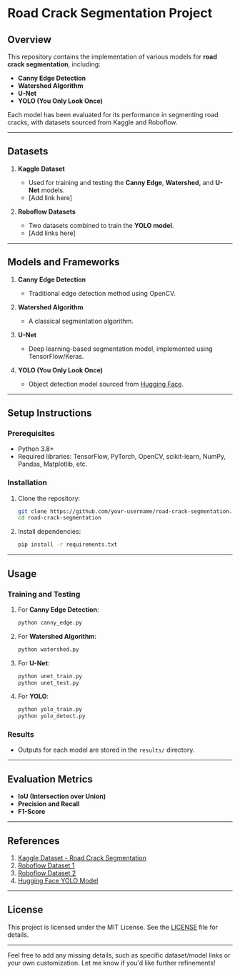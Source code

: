 # Road Crack Segmentation Project

## Overview

This repository contains the implementation of various models for **road crack segmentation**, including:  
- **Canny Edge Detection**  
- **Watershed Algorithm**  
- **U-Net**  
- **YOLO (You Only Look Once)**  

Each model has been evaluated for its performance in segmenting road cracks, with datasets sourced from Kaggle and Roboflow.

---

## Datasets

1. **Kaggle Dataset**  
   - Used for training and testing the **Canny Edge**, **Watershed**, and **U-Net** models.  
   - [Add link here]  

2. **Roboflow Datasets**  
   - Two datasets combined to train the **YOLO model**.  
   - [Add links here]  

---

## Models and Frameworks

1. **Canny Edge Detection**  
   - Traditional edge detection method using OpenCV.  

2. **Watershed Algorithm**  
   - A classical segmentation algorithm.  

3. **U-Net**  
   - Deep learning-based segmentation model, implemented using TensorFlow/Keras.  

4. **YOLO (You Only Look Once)**  
   - Object detection model sourced from [Hugging Face](https://huggingface.co).  

---

## Setup Instructions

### Prerequisites
- Python 3.8+
- Required libraries: TensorFlow, PyTorch, OpenCV, scikit-learn, NumPy, Pandas, Matplotlib, etc.

### Installation
1. Clone the repository:  
   ```bash
   git clone https://github.com/your-username/road-crack-segmentation.git
   cd road-crack-segmentation
   ```

2. Install dependencies:  
   ```bash
   pip install -r requirements.txt
   ```

---

## Usage

### Training and Testing
1. For **Canny Edge Detection**:  
   ```bash
   python canny_edge.py
   ```

2. For **Watershed Algorithm**:  
   ```bash
   python watershed.py
   ```

3. For **U-Net**:  
   ```bash
   python unet_train.py
   python unet_test.py
   ```

4. For **YOLO**:  
   ```bash
   python yolo_train.py
   python yolo_detect.py
   ```

### Results
- Outputs for each model are stored in the `results/` directory.  

---

## Evaluation Metrics
- **IoU (Intersection over Union)**  
- **Precision and Recall**  
- **F1-Score**

---

## References
1. [Kaggle Dataset - Road Crack Segmentation](#)
2. [Roboflow Dataset 1](#)  
3. [Roboflow Dataset 2](#)  
4. [Hugging Face YOLO Model](#)

---

## License
This project is licensed under the MIT License. See the [LICENSE](LICENSE) file for details.

---

Feel free to add any missing details, such as specific dataset/model links or your own customization. Let me know if you'd like further refinements!
